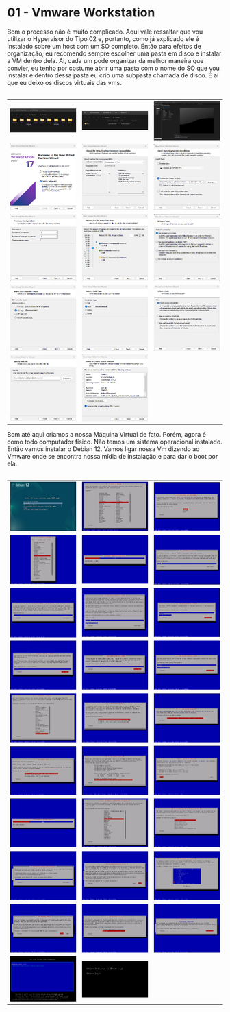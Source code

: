 # 01 - Vmware Workstation

Bom o processo não é muito complicado. Aqui vale ressaltar que vou utilizar o Hypervisor do Tipo 02 e, portanto, como já explicado ele é instalado sobre um host com um SO completo. Então para efeitos de organização, eu recomendo sempre escolher uma pasta em disco e instalar a VM dentro dela. Ai, cada um pode organizar da melhor maneira que convier, eu tenho por costume abrir uma pasta com o nome do SO que vou instalar e dentro dessa pasta eu crio uma subpasta chamada de disco. É ai que eu deixo os discos virtuais das vms. <br></br>

<table>
      <tr>
          <td width="33%"><img src="Imagens/1.png"></img></td>
          <td width="33%"><img src="Imagens/2.png"></img></td>
          <td width="33%"><img src="Imagens/3.png"></img></td>
      </tr>
      <tr>
          <td width="33%"><img src="Imagens/4.png"></img></td>
          <td width="33%"><img src="Imagens/5.png"></img></td>
          <td width="33%"><img src="Imagens/6.png"></img></td>
      </tr>
      <tr>
          <td width="33%"><img src="Imagens/7.png"></img></td>
          <td width="33%"><img src="Imagens/8.png"></img></td>
          <td width="33%"><img src="Imagens/9.png"></img></td>
      </tr>
      <tr>
          <td width="33%"><img src="Imagens/10.png"></img></td>
          <td width="33%"><img src="Imagens/11.png"></img></td>
          <td width="33%"><img src="Imagens/12.png"></img></td>
      </tr>
      <tr>
          <td width="33%"><img src="Imagens/14.png"></img></td>
          <td width="33%"><img src="Imagens/15.png"></img></td>
          <td width="33%"></td>
      </tr>
</table>

Bom até aqui criamos a nossa Máquina Virtual de fato. Porém, agora é como todo computador físico. Não temos um sistema operacional instalado. Então vamos instalar o Debian 12. Vamos ligar nossa Vm dizendo ao Vmware onde se encontra nossa mídia de instalação e para dar o boot por ela. <br></br>

<table>
      <tr>
          <td width="33%"><img src="Imagens/so/1.png"></img></td>
          <td width="33%"><img src="Imagens/so/2.png"></img></td>
          <td width="33%"><img src="Imagens/so/3.png"></img></td>
      </tr>
      <tr>
          <td width="33%"><img src="Imagens/so/4.png"></img></td>
          <td width="33%"><img src="Imagens/so/5.png"></img></td>
          <td width="33%"><img src="Imagens/so/6.png"></img></td>
      </tr>
      <tr>
          <td width="33%"><img src="Imagens/so/7.png"></img></td>
          <td width="33%"><img src="Imagens/so/8.png"></img></td>
          <td width="33%"><img src="Imagens/so/9.png"></img></td>
      </tr>
      <tr>
          <td width="33%"><img src="Imagens/so/10.png"></img></td>
          <td width="33%"><img src="Imagens/so/11.png"></img></td>
          <td width="33%"><img src="Imagens/so/12.png"></img></td>
      </tr>
      <tr>
          <td width="33%"><img src="Imagens/so/14.png"></img></td>
          <td width="33%"><img src="Imagens/so/15.png"></img></td>
          <td width="33%"><img src="Imagens/so/16.png"></img></td>
      </tr>
      <tr>
          <td width="33%"><img src="Imagens/so/17.png"></img></td>
          <td width="33%"><img src="Imagens/so/18.png"></img></td>
          <td width="33%"><img src="Imagens/so/19.png"></img></td>
      </tr>
      <tr>
          <td width="33%"><img src="Imagens/so/20.png"></img></td>
          <td width="33%"><img src="Imagens/so/21.png"></img></td>
          <td width="33%"><img src="Imagens/so/22.png"></img></td>
      </tr>
      <tr>
          <td width="33%"><img src="Imagens/so/23.png"></img></td>
          <td width="33%"><img src="Imagens/so/24.png"></img></td>
          <td width="33%"><img src="Imagens/so/25.png"></img></td>
      </tr>
      <tr>
          <td width="33%"><img src="Imagens/so/26.png"></img></td>
          <td width="33%"><img src="Imagens/so/27.png"></img></td>
          <td width="33%"><img src="Imagens/so/28.png"></img></td>
      </tr>
      <tr>
          <td width="33%"><img src="Imagens/so/29.png"></img></td>
          <td width="33%"><img src="Imagens/so/30.png"></img></td>
          <td width="33%"></td>
      </tr>
</table>
